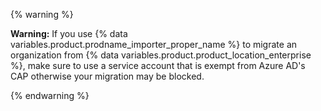 {% warning %}

**Warning:** If you use {% data variables.product.prodname_importer_proper_name %} to migrate an organization from {% data variables.product.product_location_enterprise %}, make sure to use a service account that is exempt from Azure AD's CAP otherwise your migration may be blocked.

{% endwarning %}